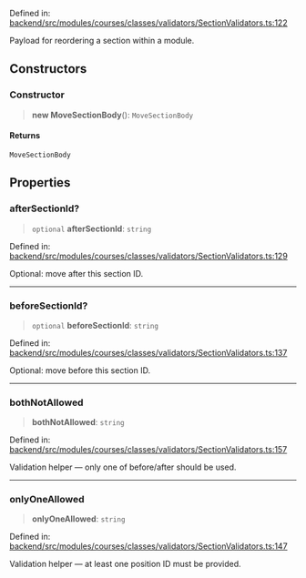Defined in: [backend/src/modules/courses/classes/validators/SectionValidators.ts:122](https://github.com/continuousactivelearning/vibe/blob/9a2d9d7201b944582c5d0ed5f0f7a4de13abde0f/backend/src/modules/courses/classes/validators/SectionValidators.ts#L122)

Payload for reordering a section within a module.

## Constructors

### Constructor

> **new MoveSectionBody**(): `MoveSectionBody`

#### Returns

`MoveSectionBody`

## Properties

### afterSectionId?

> `optional` **afterSectionId**: `string`

Defined in: [backend/src/modules/courses/classes/validators/SectionValidators.ts:129](https://github.com/continuousactivelearning/vibe/blob/9a2d9d7201b944582c5d0ed5f0f7a4de13abde0f/backend/src/modules/courses/classes/validators/SectionValidators.ts#L129)

Optional: move after this section ID.

---

### beforeSectionId?

> `optional` **beforeSectionId**: `string`

Defined in: [backend/src/modules/courses/classes/validators/SectionValidators.ts:137](https://github.com/continuousactivelearning/vibe/blob/9a2d9d7201b944582c5d0ed5f0f7a4de13abde0f/backend/src/modules/courses/classes/validators/SectionValidators.ts#L137)

Optional: move before this section ID.

---

### bothNotAllowed

> **bothNotAllowed**: `string`

Defined in: [backend/src/modules/courses/classes/validators/SectionValidators.ts:157](https://github.com/continuousactivelearning/vibe/blob/9a2d9d7201b944582c5d0ed5f0f7a4de13abde0f/backend/src/modules/courses/classes/validators/SectionValidators.ts#L157)

Validation helper — only one of before/after should be used.

---

### onlyOneAllowed

> **onlyOneAllowed**: `string`

Defined in: [backend/src/modules/courses/classes/validators/SectionValidators.ts:147](https://github.com/continuousactivelearning/vibe/blob/9a2d9d7201b944582c5d0ed5f0f7a4de13abde0f/backend/src/modules/courses/classes/validators/SectionValidators.ts#L147)

Validation helper — at least one position ID must be provided.
